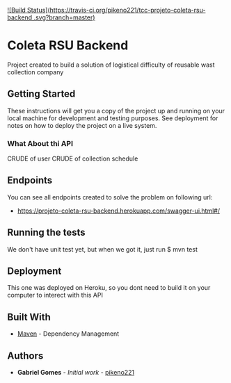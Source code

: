 [![Build Status](https://travis-ci.org/pikeno221/tcc-projeto-coleta-rsu-backend
.svg?branch=master)](https://travis-ci.org/pikeno221/tcc-projeto-coleta-rsu-backend
)

# Coleta RSU Backend

Project created to build a solution of logistical difficulty of reusable wast collection company

## Getting Started

These instructions will get you a copy of the project up and running on your local machine for development and testing purposes. See deployment for notes on how to deploy the project on a live system.

### What About thi API
CRUDE of user
CRUDE of collection schedule

## Endpoints

You can see all endpoints created to solve the problem on following url:
- https://projeto-coleta-rsu-backend.herokuapp.com/swagger-ui.html#/
## Running the tests

We don't have unit test yet, but when we got it, just run 
$ mvn test


## Deployment

This one was deployed on Heroku, so you dont need to build it on your computer to interect with this API

## Built With
* [Maven](https://maven.apache.org/) - Dependency Management



## Authors

* **Gabriel Gomes** - *Initial work* - [pikeno221](https://github.com/pikeno221)




